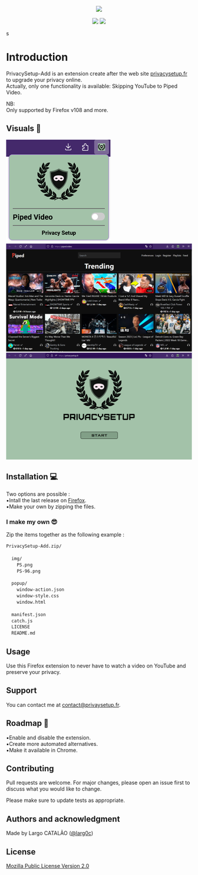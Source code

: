 <p align="center">
    <img src="https://privacysetup.fr/images/Index/HOME.png"
        height="200">
</p>
<p align="center">
    <img src="https://img.shields.io/badge/license-MPL%202.0-black" />
    <img src="https://img.shields.io/badge/version-0.3.0-brightgreen" />
</p>s


# Introduction
PrivacySetup-Add is an extension create after the web site [privacysetup.fr](https://privacysetup.fr) to upgrade your privacy online.\
Actually, only one functionality is available: Skipping YouTube to Piped Video.

NB:\
Only supported by Firefox v108 and more.

## Visuals 📸
![PrivacySetup-Add Popup](README-files/PS_popup.png "PrivacySetup-Add Popup")
![PipedVideo website](README-files/PipedVideo.png "PipedVideo website")
![PrivacySetup website](README-files/PrivacySetup.png "PrivacySetup website")

## Installation 💻

Two options are possible :\
▪️Intall the last release on [Firefox](https://addons.mozilla.org/fr/firefox/addon/privacy-setup/).\
▪️Make your own by zipping the files.

### I make my own 😎
Zip the items together as the following example  :

```bash
PrivacySetup-Add.zip/

  img/
    PS.png
    PS-96.png

  popup/
    window-action.json
    window-style.css
    window.html

  manifest.json
  catch.js
  LICENSE
  README.md


```

## Usage

Use this Firefox extension to never have to watch a video on YouTube and preserve your privacy.

## Support

You can contact me at [contact@privaysetup.fr](mailto:contact@privacysetup.fr "Contact").

## Roadmap 🎯

▪️Enable and disable the extension.\
▪️Create more automated alternatives.\
▪️Make it available in Chrome.

## Contributing

Pull requests are welcome. For major changes, please open an issue first
to discuss what you would like to change.

Please make sure to update tests as appropriate.

## Authors and acknowledgment
Made by Largo CATALÃO ([@larg0c](https://github.com/larg0c))

## License

[Mozilla Public License Version 2.0](http://mozilla.org/MPL/2.0/)
